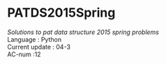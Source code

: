 # PATDS2015Spring
<em>Solutions to pat data structure 2015 spring problems </em><br />
Language : Python <br />
Current update : 04-3 <br />
AC-num :12 <br />
<!--
Unsolved-index :  <br />
<table>
    <th colspan='2' align='left'>Problem :</th>
    <tr><td width='6'>1015</td><td>Efficiency problem, exceed run time limit for 3 cases (algorithm is right)</td></tr>
    <tr><td width='6'>1035</td><td>WA for 1 case</td></tr>
</table>
-->
